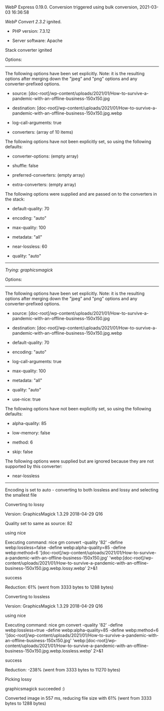 WebP Express 0.19.0. Conversion triggered using bulk conversion, 2021-03-03 16:36:58

*WebP Convert 2.3.2*  ignited.
- PHP version: 7.3.12
- Server software: Apache

Stack converter ignited

Options:
------------
The following options have been set explicitly. Note: it is the resulting options after merging down the "jpeg" and "png" options and any converter-prefixed options.
- source: [doc-root]/wp-content/uploads/2021/01/How-to-survive-a-pandemic-with-an-offline-business-150x150.jpg
- destination: [doc-root]/wp-content/uploads/2021/01/How-to-survive-a-pandemic-with-an-offline-business-150x150.jpg.webp
- log-call-arguments: true
- converters: (array of 10 items)

The following options have not been explicitly set, so using the following defaults:
- converter-options: (empty array)
- shuffle: false
- preferred-converters: (empty array)
- extra-converters: (empty array)

The following options were supplied and are passed on to the converters in the stack:
- default-quality: 70
- encoding: "auto"
- max-quality: 100
- metadata: "all"
- near-lossless: 60
- quality: "auto"
------------


*Trying: graphicsmagick* 

Options:
------------
The following options have been set explicitly. Note: it is the resulting options after merging down the "jpeg" and "png" options and any converter-prefixed options.
- source: [doc-root]/wp-content/uploads/2021/01/How-to-survive-a-pandemic-with-an-offline-business-150x150.jpg
- destination: [doc-root]/wp-content/uploads/2021/01/How-to-survive-a-pandemic-with-an-offline-business-150x150.jpg.webp
- default-quality: 70
- encoding: "auto"
- log-call-arguments: true
- max-quality: 100
- metadata: "all"
- quality: "auto"
- use-nice: true

The following options have not been explicitly set, so using the following defaults:
- alpha-quality: 85
- low-memory: false
- method: 6
- skip: false

The following options were supplied but are ignored because they are not supported by this converter:
- near-lossless
------------

Encoding is set to auto - converting to both lossless and lossy and selecting the smallest file

Converting to lossy
Version: GraphicsMagick 1.3.29 2018-04-29 Q16 
Quality set to same as source: 82
using nice
Executing command: nice gm convert -quality '82' -define webp:lossless=false -define webp:alpha-quality=85 -define webp:method=6 '[doc-root]/wp-content/uploads/2021/01/How-to-survive-a-pandemic-with-an-offline-business-150x150.jpg' 'webp:[doc-root]/wp-content/uploads/2021/01/How-to-survive-a-pandemic-with-an-offline-business-150x150.jpg.webp.lossy.webp' 2>&1
success
Reduction: 61% (went from 3333 bytes to 1288 bytes)

Converting to lossless
Version: GraphicsMagick 1.3.29 2018-04-29 Q16 
using nice
Executing command: nice gm convert -quality '82' -define webp:lossless=true -define webp:alpha-quality=85 -define webp:method=6 '[doc-root]/wp-content/uploads/2021/01/How-to-survive-a-pandemic-with-an-offline-business-150x150.jpg' 'webp:[doc-root]/wp-content/uploads/2021/01/How-to-survive-a-pandemic-with-an-offline-business-150x150.jpg.webp.lossless.webp' 2>&1
success
Reduction: -238% (went from 3333 bytes to 11270 bytes)

Picking lossy
graphicsmagick succeeded :)

Converted image in 557 ms, reducing file size with 61% (went from 3333 bytes to 1288 bytes)
